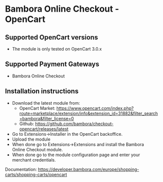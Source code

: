 # Bambora Online Checkout - OpenCart

## Supported OpenCart versions
 * The module is only tested on OpenCart 3.0.x

## Supported Payment Gateways
 * Bambora Online Checkout

## Installation instructions
 * Download the latest module from:
   * OpenCart Market: https://www.opencart.com/index.php?route=marketplace/extension/info&extension_id=31882&filter_search=bambora&filter_license=0
   * Github: https://github.com/bambora/checkout-opencart/releases/latest 
 * Go to Extensions->Installer in the OpenCart backoffice.
 * Upload the module
 * When done go to Extensions->Extensions and install the Bambora Online Checkout module.
 * When done go to the module configuration page and enter your merchant credentials.
 

Documentation: https://developer.bambora.com/europe/shopping-carts/shopping-carts/opencart
